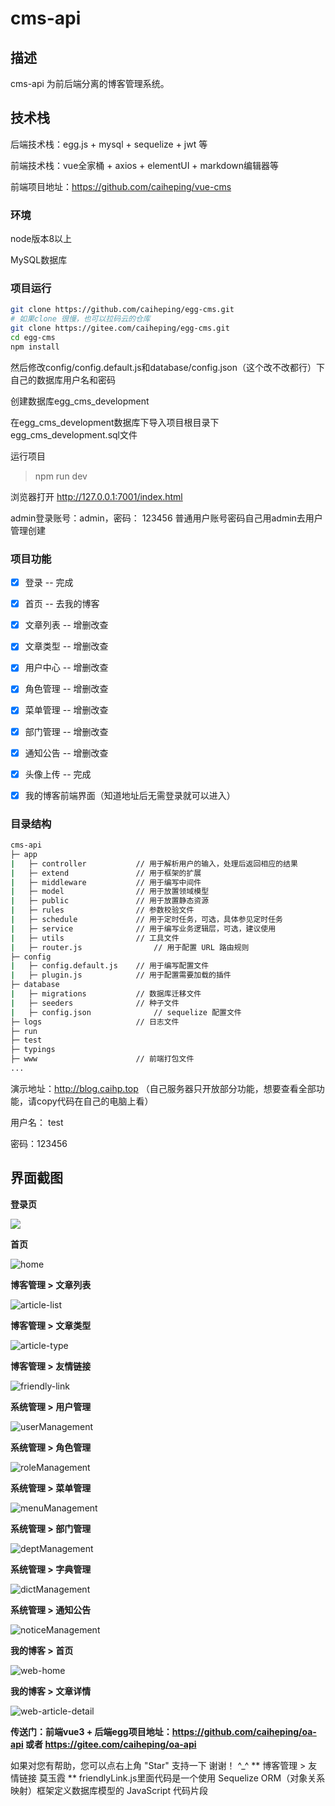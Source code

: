 # cms-api

## 描述

cms-api 为前后端分离的博客管理系统。

## 技术栈

后端技术栈：egg.js + mysql + sequelize + jwt 等

前端技术栈：vue全家桶 + axios + elementUI + markdown编辑器等

前端项目地址：https://github.com/caiheping/vue-cms

### 环境

node版本8以上

MySQL数据库

### 项目运行

```bash
git clone https://github.com/caiheping/egg-cms.git
# 如果clone 很慢，也可以拉码云的仓库
git clone https://gitee.com/caiheping/egg-cms.git
cd egg-cms
npm install
```

然后修改config/config.default.js和database/config.json（这个改不改都行）下自己的数据库用户名和密码

创建数据库egg_cms_development

在egg_cms_development数据库下导入项目根目录下egg_cms_development.sql文件

运行项目

> npm run dev

浏览器打开 http://127.0.0.1:7001/index.html

admin登录账号：admin，密码： 123456
普通用户账号密码自己用admin去用户管理创建

### 项目功能
- [x] 登录 -- 完成
- [x] 首页 -- 去我的博客
- [x] 文章列表 -- 增删改查
- [x] 文章类型 -- 增删改查
- [x] 用户中心 -- 增删改查
- [x] 角色管理 -- 增删改查
- [x] 菜单管理 -- 增删改查
- [x] 部门管理 -- 增删改查
- [x] 通知公告 -- 增删改查
- [x] 头像上传 -- 完成
- [x] 我的博客前端界面（知道地址后无需登录就可以进入）



### 目录结构

```bash
cms-api
├─ app
|	├─ controller			// 用于解析用户的输入，处理后返回相应的结果
|	├─ extend				// 用于框架的扩展
|	├─ middleware			// 用于编写中间件
|	├─ model				// 用于放置领域模型
|	├─ public				// 用于放置静态资源
|	├─ rules				// 参数校验文件
|	├─ schedule				// 用于定时任务，可选，具体参见定时任务
|	├─ service				// 用于编写业务逻辑层，可选，建议使用
|	├─ utils				// 工具文件
|	├─ router.js				// 用于配置 URL 路由规则
├─ config
|	├─ config.default.js	// 用于编写配置文件
|	├─ plugin.js			// 用于配置需要加载的插件
├─ database
|	├─ migrations			// 数据库迁移文件
|	├─ seeders				// 种子文件
|	├─ config.json				// sequelize 配置文件
├─ logs						// 日志文件
├─ run
├─ test
├─ typings
├─ www						// 前端打包文件
...
```

演示地址：http://blog.caihp.top （自己服务器只开放部分功能，想要查看全部功能，请copy代码在自己的电脑上看）

用户名： test

密码：123456

## 界面截图

**登录页**

![](http://cdn.caihp.top/egg-cms/other/login.png)

**首页**

![home](http://cdn.caihp.top/egg-cms/other/home.png)



**博客管理 > 文章列表**

![article-list](http://cdn.caihp.top/egg-cms/other/article-list.png)

**博客管理 > 文章类型**

![article-type](http://cdn.caihp.top/egg-cms/other/article-type.png)



**博客管理 > 友情链接**

![friendly-link](http://cdn.caihp.top/egg-cms/other/friendly-link.png)



**系统管理 > 用户管理**

![userManagement](http://cdn.caihp.top/egg-cms/other/userManagement.png)



**系统管理 > 角色管理**

![roleManagement](http://cdn.caihp.top/egg-cms/other/roleManagement.png)



**系统管理 > 菜单管理**

![menuManagement](http://cdn.caihp.top/egg-cms/other/menuManagement.png)



**系统管理 > 部门管理**

![deptManagement](http://cdn.caihp.top/egg-cms/other/deptManagement.png)



**系统管理 > 字典管理**

![dictManagement](http://cdn.caihp.top/egg-cms/other/dictManagement.png)



**系统管理 > 通知公告**

![noticeManagement](http://cdn.caihp.top/egg-cms/other/noticeManagement.png)



**我的博客 > 首页**

![web-home](http://cdn.caihp.top/egg-cms/other/web-home.png)



**我的博客 > 文章详情**

![web-article-detail](http://cdn.caihp.top/egg-cms/other/web-article-detail.png)



**传送门：前端vue3 + 后端egg项目地址：https://github.com/caiheping/oa-api   或者  https://gitee.com/caiheping/oa-api**

如果对您有帮助，您可以点右上角 "Star" 支持一下 谢谢！ ^_^
** 博客管理 > 友情链接   莫玉霞 **
friendlyLink.js里面代码是一个使用 Sequelize ORM（对象关系映射）框架定义数据库模型的 JavaScript 代码片段